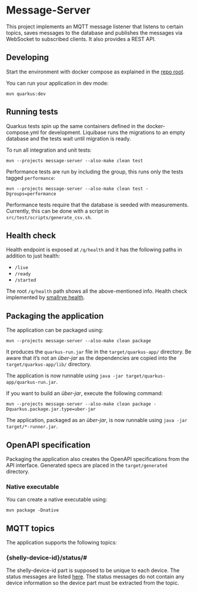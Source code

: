 # Message-Server

This project implements an MQTT message listener that listens to certain topics, saves messages to the database and publishes the messages
via WebSocket to subscribed clients. It also provides a REST API.

## Developing

Start the environment with docker compose as explained in the [repo root](../README.md).

You can run your application in dev mode:

```shell
mvn quarkus:dev
```

## Running tests

Quarkus tests spin up the same containers defined in the docker-compose.yml for development. Liquibase runs the migrations to an empty database and the tests wait until migration is ready.

To run all integration and unit tests:
```shell
mvn --projects message-server --also-make clean test
```

Performance tests are run by including the group, this runs only the tests tagged `performance`:
```shell
mvn --projects message-server --also-make clean test -Dgroups=performance
```

Performance tests require that the database is seeded with measurements. Currently, this can be done with a script
in `src/test/scripts/generate_csv.sh`.

## Health check

Health endpoint is exposed at `/q/health` and it has the following paths in addition to just health:

- `/live`
- `/ready`
- `/started`

The root `/q/health` path shows all the above-mentioned info. Health check implemented
by [smallrye health](https://quarkus.io/guides/smallrye-health).

## Packaging the application

The application can be packaged using:

```shell
mvn --projects message-server --also-make clean package
```

It produces the `quarkus-run.jar` file in the `target/quarkus-app/` directory.
Be aware that it’s not an _über-jar_ as the dependencies are copied into the `target/quarkus-app/lib/` directory.

The application is now runnable using `java -jar target/quarkus-app/quarkus-run.jar`.

If you want to build an _über-jar_, execute the following command:

```shell
mvn --projects message-server --also-make clean package -Dquarkus.package.jar.type=uber-jar
```

The application, packaged as an _über-jar_, is now runnable using `java -jar target/*-runner.jar`.

## OpenAPI specification

Packaging the application also creates the OpenAPI specifications from the API interface. Generated specs are
placed in the `target/generated` directory.

### Native executable

You can create a native executable using:

```shell
mvn package -Dnative
```

## MQTT topics

The application supports the following topics:

### {shelly-device-id}/status/#

The shelly-device-id part is supposed to be unique to each device. The status messages are listed [here](./messages.md). The status messages
do not contain any device information so the device part must be extracted from the topic.